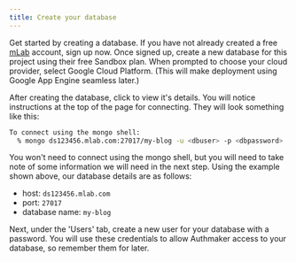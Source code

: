 ```yaml
---
title: Create your database
---
```


Get started by creating a database. If you have not already created a free [mLab](https://mlab.com/) account, sign up now. Once signed up, create a new database for this project using their free Sandbox plan. When prompted to choose your cloud provider, select Google Cloud Platform. (This will make deployment using Google App Engine seamless later.)

After creating the database, click to view it's details. You will notice instructions at the top of the page for connecting. They will look something like this:

```bash
To connect using the mongo shell:
  % mongo ds123456.mlab.com:27017/my-blog -u <dbuser> -p <dbpassword>
```

You won't need to connect using the mongo shell, but you will need to take note of some information we will need in the next step. Using the example shown above, our database details are as follows:

- host: `ds123456.mlab.com`
- port: `27017`
- database name: `my-blog`

Next, under the 'Users' tab, create a new user for your database with a password. You will use these credentials to allow Authmaker access to your database, so remember them for later. 